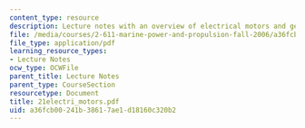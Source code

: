 ```yaml
---
content_type: resource
description: Lecture notes with an overview of electrical motors and generators.
file: /media/courses/2-611-marine-power-and-propulsion-fall-2006/a36fcb00241b38617ae1d18160c320b2_21electri_motors.pdf
file_type: application/pdf
learning_resource_types:
- Lecture Notes
ocw_type: OCWFile
parent_title: Lecture Notes
parent_type: CourseSection
resourcetype: Document
title: 21electri_motors.pdf
uid: a36fcb00-241b-3861-7ae1-d18160c320b2
---
```

